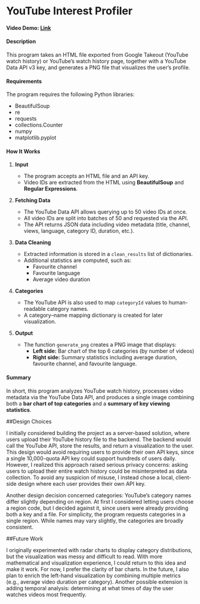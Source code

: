 # YouTube Interest Profiler

#### Video Demo: [Link](https://www.youtube.com/watch?v=TzsNEVOa7dQ)

#### Description
This program takes an HTML file exported from Google Takeout (YouTube watch history) or YouTube’s watch history page, together with a YouTube Data API v3 key, and generates a PNG file that visualizes the user’s profile.

#### Requirements
The program requires the following Python libraries:
- BeautifulSoup
- re
- requests
- collections.Counter
- numpy
- matplotlib.pyplot

#### How It Works
1. **Input**  
   - The program accepts an HTML file and an API key.  
   - Video IDs are extracted from the HTML using **BeautifulSoup** and **Regular Expressions**.

2. **Fetching Data**  
   - The YouTube Data API allows querying up to 50 video IDs at once.  
   - All video IDs are split into batches of 50 and requested via the API.  
   - The API returns JSON data including video metadata (title, channel, views, language, category ID, duration, etc.).

3. **Data Cleaning**  
   - Extracted information is stored in a `clean_results` list of dictionaries.  
   - Additional statistics are computed, such as:  
     - Favourite channel  
     - Favourite language  
     - Average video duration  

4. **Categories**  
   - The YouTube API is also used to map `categoryId` values to human-readable category names.  
   - A category–name mapping dictionary is created for later visualization.

5. **Output**  
   - The function `generate_png` creates a PNG image that displays:  
     - **Left side:** Bar chart of the top 6 categories (by number of videos)  
     - **Right side:** Summary statistics including average duration, favourite channel, and favourite language.  

#### Summary
In short, this program analyzes YouTube watch history, processes video metadata via the YouTube Data API, and produces a single image combining both a **bar chart of top categories** and a **summary of key viewing statistics**.

##Design Choices

I initially considered building the project as a server-based solution, where users upload their YouTube history file to the backend. The backend would call the YouTube API, store the results, and return a visualization to the user. This design would avoid requiring users to provide their own API keys, since a single 10,000-quota API key could support hundreds of users daily. However, I realized this approach raised serious privacy concerns: asking users to upload their entire watch history could be misinterpreted as data collection. To avoid any suspicion of misuse, I instead chose a local, client-side design where each user provides their own API key.

Another design decision concerned categories: YouTube’s category names differ slightly depending on region. At first I considered letting users choose a region code, but I decided against it, since users were already providing both a key and a file. For simplicity, the program requests categories in a single region. While names may vary slightly, the categories are broadly consistent.

##Future Work

I originally experimented with radar charts to display category distributions, but the visualization was messy and difficult to read. With more mathematical and visualization experience, I could return to this idea and make it work. For now, I prefer the clarity of bar charts. In the future, I also plan to enrich the left-hand visualization by combining multiple metrics (e.g., average video duration per category). Another possible extension is adding temporal analysis: determining at what times of day the user watches videos most frequently.
